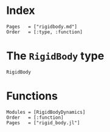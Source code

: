 # Index
```@index
Pages   = ["rigidbody.md"]
Order   = [:type, :function]
```

# The `RigidBody` type
```@docs
RigidBody
```

# Functions
```@autodocs
Modules = [RigidBodyDynamics]
Order   = [:function]
Pages   = ["rigid_body.jl"]
```
